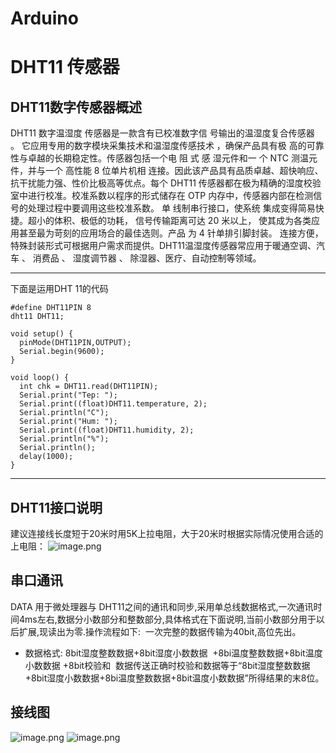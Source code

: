 # Arduino

# DHT11 传感器
## DHT11数字传感器概述
DHT11 数字温湿度 传感器是一款含有已校准数字信 号输出的温湿度复合传感器 。 它应用专用的数字模块采集技术和温湿度传感技术 ，确保产品具有极 高的可靠性与卓越的长期稳定性。传感器包括一个电 阻 式 感 湿元件和一 个 NTC 测温元件，并与一个 高性能 8 位单片机相 连接。因此该产品具有品质卓越、超快响应、抗干扰能力强、性价比极高等优点。每个 DHT11 传感器都在极为精确的湿度校验室中进行校准。校准系数以程序的形式储存在 OTP 内存中，传感器内部在检测信号的处理过程中要调用这些校准系数。 单 线制串行接口，使系统 集成变得简易快捷。超小的体积、极低的功耗， 信号传输距离可达 20 米以上， 使其成为各类应用甚至最为苛刻的应用场合的最佳选则。产品 为 4 针单排引脚封装。 连接方便， 特殊封装形式可根据用户需求而提供。DHT11温湿度传感器常应用于暖通空调、汽车 、 消费品 、 湿度调节器 、 除湿器、医疗、自动控制等领域。

---
下面是运用DHT 11的代码
~~~#include <dht11.h>
#define DHT11PIN 8
dht11 DHT11;

void setup() {
  pinMode(DHT11PIN,OUTPUT);
  Serial.begin(9600);
}

void loop() {
  int chk = DHT11.read(DHT11PIN);
  Serial.print("Tep: ");
  Serial.print((float)DHT11.temperature, 2);
  Serial.println("C");
  Serial.print("Hum: ");
  Serial.print((float)DHT11.humidity, 2);
  Serial.println("%");
  Serial.println();
  delay(1000);
}
~~~

---
## DHT11接口说明
建议连接线长度短于20米时用5K上拉电阻，大于20米时根据实际情况使用合适的上电阻：
![image.png](http://note.youdao.com/yws/res/210/WEBRESOURCEcb80f5d2876bc5ae4cf20e0b60b3aaf3)

## 串口通讯
DATA 用于微处理器与 DHT11之间的通讯和同步,采用单总线数据格式,一次通讯时间4ms左右,数据分小数部分和整数部分,具体格式在下面说明,当前小数部分用于以后扩展,现读出为零.操作流程如下:   一次完整的数据传输为40bit,高位先出。 
- 数据格式:
        8bit湿度整数数据+8bit湿度小数数据 
        +8bi温度整数数据+8bit温度小数数据 +8bit校验和 
        数据传送正确时校验和数据等于“8bit湿度整数数据+8bit湿度小数数据+8bi温度整数数据+8bit温度小数数据”所得结果的末8位。
## 接线图
![image.png](http://note.youdao.com/yws/res/225/WEBRESOURCEaa923e0529fca1137e5fdd02757a8b0c)
![image.png](http://note.youdao.com/yws/res/228/WEBRESOURCE2ff3ef3c6f7e901925bf2fdc6d086fe2)
